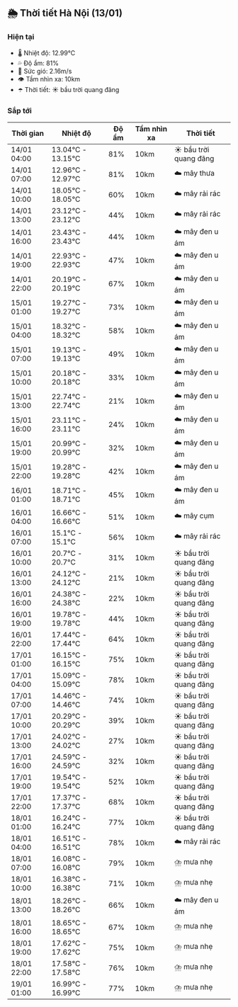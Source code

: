## 🌦️ Thời tiết Hà Nội (13/01)

### Hiện tại

- 🌡️ Nhiệt độ: 12.99℃
- 💦 Độ ẩm: 81%
- 💨 Sức gió: 2.16m/s
- 👁️ Tầm nhìn xa: 10km
- ☂️ Thời tiết: ☀️ bầu trời quang đãng

### Sắp tới

| Thời gian | Nhiệt độ | Độ ẩm | Tầm nhìn xa | Thời tiết |
| --- | --- | --- | --- | --- |
| 14/01 04:00 | 13.04℃ - 13.15℃ | 81% | 10km | ☀️ bầu trời quang đãng |
| 14/01 07:00 | 12.96℃ - 12.97℃ | 81% | 10km | ☁️ mây thưa |
| 14/01 10:00 | 18.05℃ - 18.05℃ | 60% | 10km | ☁️ mây rải rác |
| 14/01 13:00 | 23.12℃ - 23.12℃ | 44% | 10km | ☁️ mây rải rác |
| 14/01 16:00 | 23.43℃ - 23.43℃ | 44% | 10km | ☁️ mây đen u ám |
| 14/01 19:00 | 22.93℃ - 22.93℃ | 47% | 10km | ☁️ mây đen u ám |
| 14/01 22:00 | 20.19℃ - 20.19℃ | 67% | 10km | ☁️ mây đen u ám |
| 15/01 01:00 | 19.27℃ - 19.27℃ | 73% | 10km | ☁️ mây đen u ám |
| 15/01 04:00 | 18.32℃ - 18.32℃ | 58% | 10km | ☁️ mây đen u ám |
| 15/01 07:00 | 19.13℃ - 19.13℃ | 49% | 10km | ☁️ mây đen u ám |
| 15/01 10:00 | 20.18℃ - 20.18℃ | 33% | 10km | ☁️ mây đen u ám |
| 15/01 13:00 | 22.74℃ - 22.74℃ | 21% | 10km | ☁️ mây đen u ám |
| 15/01 16:00 | 23.11℃ - 23.11℃ | 24% | 10km | ☁️ mây đen u ám |
| 15/01 19:00 | 20.99℃ - 20.99℃ | 32% | 10km | ☁️ mây đen u ám |
| 15/01 22:00 | 19.28℃ - 19.28℃ | 42% | 10km | ☁️ mây đen u ám |
| 16/01 01:00 | 18.71℃ - 18.71℃ | 45% | 10km | ☁️ mây đen u ám |
| 16/01 04:00 | 16.66℃ - 16.66℃ | 51% | 10km | ☁️ mây cụm |
| 16/01 07:00 | 15.1℃ - 15.1℃ | 56% | 10km | ☁️ mây rải rác |
| 16/01 10:00 | 20.7℃ - 20.7℃ | 31% | 10km | ☀️ bầu trời quang đãng |
| 16/01 13:00 | 24.12℃ - 24.12℃ | 21% | 10km | ☀️ bầu trời quang đãng |
| 16/01 16:00 | 24.38℃ - 24.38℃ | 22% | 10km | ☀️ bầu trời quang đãng |
| 16/01 19:00 | 19.78℃ - 19.78℃ | 44% | 10km | ☀️ bầu trời quang đãng |
| 16/01 22:00 | 17.44℃ - 17.44℃ | 64% | 10km | ☀️ bầu trời quang đãng |
| 17/01 01:00 | 16.15℃ - 16.15℃ | 75% | 10km | ☀️ bầu trời quang đãng |
| 17/01 04:00 | 15.09℃ - 15.09℃ | 78% | 10km | ☀️ bầu trời quang đãng |
| 17/01 07:00 | 14.46℃ - 14.46℃ | 74% | 10km | ☀️ bầu trời quang đãng |
| 17/01 10:00 | 20.29℃ - 20.29℃ | 39% | 10km | ☀️ bầu trời quang đãng |
| 17/01 13:00 | 24.02℃ - 24.02℃ | 27% | 10km | ☀️ bầu trời quang đãng |
| 17/01 16:00 | 24.59℃ - 24.59℃ | 32% | 10km | ☀️ bầu trời quang đãng |
| 17/01 19:00 | 19.54℃ - 19.54℃ | 52% | 10km | ☀️ bầu trời quang đãng |
| 17/01 22:00 | 17.37℃ - 17.37℃ | 68% | 10km | ☀️ bầu trời quang đãng |
| 18/01 01:00 | 16.24℃ - 16.24℃ | 77% | 10km | ☀️ bầu trời quang đãng |
| 18/01 04:00 | 16.51℃ - 16.51℃ | 78% | 10km | ☁️ mây rải rác |
| 18/01 07:00 | 16.08℃ - 16.08℃ | 79% | 10km | ⛈️ mưa nhẹ |
| 18/01 10:00 | 16.38℃ - 16.38℃ | 71% | 10km | ⛈️ mưa nhẹ |
| 18/01 13:00 | 18.26℃ - 18.26℃ | 66% | 10km | ☁️ mây đen u ám |
| 18/01 16:00 | 18.65℃ - 18.65℃ | 67% | 10km | ⛈️ mưa nhẹ |
| 18/01 19:00 | 17.62℃ - 17.62℃ | 75% | 10km | ⛈️ mưa nhẹ |
| 18/01 22:00 | 17.58℃ - 17.58℃ | 76% | 10km | ⛈️ mưa nhẹ |
| 19/01 01:00 | 16.99℃ - 16.99℃ | 77% | 10km | ⛈️ mưa nhẹ |
